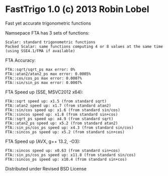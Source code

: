 FastTrigo 1.0 (c) 2013 Robin Lobel
=========
Fast yet accurate trigonometric functions

Namsepace FTA has 3 sets of functions:

    Scalar: standard trigonometric functions
    Packed Scalar: same functions computing 4 or 8 values at the same time (using SSE4.1/FMA if available)
  

FTA Accuracy:

    FTA::sqrt/sqrt_ps max error: 0%
    FTA::atan2/atan2_ps max error: 0.0005%
    FTA::cos/cos_ps max error: 0.0007%
    FTA::sin/sin_ps max error: 0.0007%

FTA Speed up (SSE, MSVC2012 x64):

    FTA::sqrt speed up: x1.5 (from standard sqrt)
    FTA::atan2 speed up: x1.7 (from standard atan2)
    FTA::sin/cos speed up: x1.6 (from standard sin/cos)
    FTA::sincos speed up: x1.8 (from standard sin+cos)
    FTA::sqrt_ps speed up: x4.9 (from standard sqrt)
    FTA::atan2_ps speed up: x5.2 (from standard atan2)
    FTA::sin_ps/cos_ps speed up: x4.3 (from standard sin/cos)
    FTA::sincos_ps speed up: x5.2 (from standard sin+cos)

FTA Speed up (AVX, g++ 13.2, -O3):

    FTA::sincos speed up: x0.63 (from standard sin+cos)
    FTA::sin_ps/cos_ps speed up: x11.8 (from standard sin/cos)
    FTA::sincos_ps speed up: x10.4 (from standard sin+cos)

Distributed under Revised BSD License

